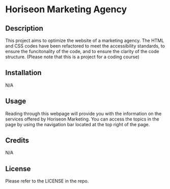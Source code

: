 # Horiseon Marketing Agency

## Description

This project aims to optimize the website of a marketing agency. The HTML and CSS codes have been refactored to meet the accessibility standards, to ensure the funcitonality of the code, and to ensure the clarity of the code structure.
(Please note that this is a project for a coding course)

## Installation

N/A

## Usage

Reading through this webpage will provide you with the information on the services offered by Horiseon Marketing. You can access the topics in the page by using the navigation bar located at the top right of the page.

## Credits

N/A

## License

Please refer to the LICENSE in the repo.
